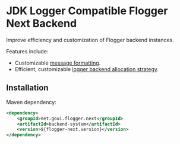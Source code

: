 # JDK Logger Compatible Flogger Next Backend

Improve efficiency and customization of Flogger backend instances.

Features include:

* Customizable [message formatting](https://hagbard.github.io/the-flogger-manual/next/formatter).
* Efficient, customizable
  [logger backend allocation strategy](https://hagbard.github.io/the-flogger-manual/next/backend).

## Installation

Maven dependency:

<!-- @formatter:off -->
```xml
<dependency>
    <groupId>net.goui.flogger.next</groupId>
    <artifactId>backend-system</artifactId>
    <version>${flogger-next.version}</version>
</dependency>
```
<!-- @formatter:on -->
